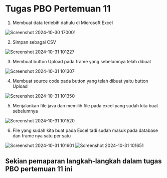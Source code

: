 # Tugas PBO Pertemuan 11

1. Membuat data terlebih dahulu di Microsoft Excel

![Screenshot 2024-10-30 170001](https://github.com/user-attachments/assets/f2afcb5b-f563-4935-ad6e-c6babe8914cd)

2. Simpan sebagai CSV

![Screenshot 2024-10-31 101227](https://github.com/user-attachments/assets/cc1bb061-7398-4684-ae6b-bd4791637ac3)

3. Membuat button Upload pada frame yang sebelumnya telah dibuat

![Screenshot 2024-10-31 101307](https://github.com/user-attachments/assets/761e2b42-3f9f-4485-99e9-e12a26708703)

4. Membuat source code pada button yang telah dibuat yaitu button Upload

![Screenshot 2024-10-31 101350](https://github.com/user-attachments/assets/98e683a4-b9df-4e1f-a8e2-c5d4123c74df)

5. Menjalankan file java dan memilih file pada excel yang sudah kita buat sebelumnya

![Screenshot 2024-10-31 101520](https://github.com/user-attachments/assets/682c9108-a810-45ea-835d-c10ea9267780)

6. File yang sudah kita buat pada Excel tadi sudah masuk pada database dan frame nya satu per satu

![Screenshot 2024-10-31 101601](https://github.com/user-attachments/assets/0327a14b-89e8-4b92-b677-3ee1e9897073)
![Screenshot 2024-10-31 101651](https://github.com/user-attachments/assets/5b5772c8-b7f0-47de-98b1-c7af62121772)

## Sekian pemaparan langkah-langkah dalam tugas PBO pertemuan 11 ini







